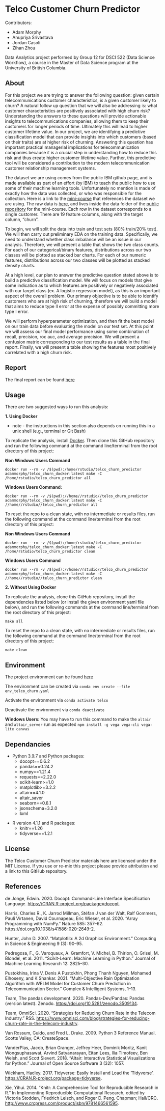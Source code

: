 # Telco Customer Churn Predictor

Contributors: 
- Adam Morphy
- Anupriya Srivastava
- Jordan Casoli
- Zihan Zhou

Data Analytics project performed by Group 12 for DSCI 522 (Data Science Workflow), a course in the Master of Data Science program at the University of British Columbia.

## About

For this project we are trying to answer the following question: given certain telecommunications customer characteristics, is a given customer likely to churn? A natural follow up question that we will also be addressing is: what customer characteristics are positively associated with high churn risk? Understanding the answers to these questions will provide actionable insights to telecommunications companies, allowing them to keep their customers for longer periods of time. Ultimately this will lead to higher customer lifetime value. In our project, we are identifying a predictive classification model that can provide insights into which customers (based on their traits) are at higher risk of churning. Answering this question has important practical managerial implications for telecommunication companies because it is a crucial step in understanding how to reduce this risk and thus create higher customer lifetime value. Further, this predictive tool will be considered a contribution to the modern telecommunication customer relationship management systems.


The dataset we are using comes from the public IBM github page, and is made available as part of an effort (by IBM) to teach the public how to use some of their machine learning tools. Unfortunately no mention is made of exactly how the data was collected, or who was responsible for the collection. Here is a link to the [mini-course](https://developer.ibm.com/patterns/predict-customer-churn-using-watson-studio-and-jupyter-notebooks/) that references the dataset we are using. The raw data is [here](https://raw.githubusercontent.com/IBM/telco-customer-churn-on-icp4d/master/data/Telco-Customer-Churn.csv), and lives inside the data folder of the [public repository](https://github.com/IBM/telco-customer-churn-on-icp4d) for the mini-course. Each row in the dataset corresponds to a single customer. There are 19 feature columns, along with the target column, “churn”.

To begin, we will split the data into train and test sets (80% train/20% test). We will then carry out preliminary EDA on the training data. Specifically, we need to understand whether class imbalance will be an issue in our analysis. Therefore, we will present a table that shows the two class counts. For each of our categorical/binary features, distributions across our two classes will be plotted as stacked bar charts. For each of our numeric features, distributions across our two classes will be plotted as stacked density charts.

At a high level, our plan to answer the predictive question stated above is to build a predictive classification model. We will focus on models that give some indication as to which features are positively or negatively associated with our target class (ex. A logistic regression model), as this is an important aspect of the overall problem. Our primary objective is to be able to identify customers who are at high risk of churning, therefore we will build a model that aims to reduce type II error at the expense of possibly committing more type I error.

We will perform hyperparameter optimization, and then fit the best model on our train data before evaluating the model on our test set. At this point we will assess our final model performance using some combination of recall, precision, roc auc, and average precision. We will present a confusion matrix corresponding to our test results as a table in the final report. Finally, we will present a table showing the features most positively correlated with a high churn risk.

## Report

The final report can be found 
[here](http://htmlpreview.github.io/?https://github.com/adammorphy/Telco_Customer_Churn_Prediction_Group12/blob/main/docs/Telco_Customer_Churn_Prediction_Report.html)

## Usage

There are two suggested ways to run this analysis:

**1. Using Docker**

* note - the instructions in this section also depends on running this in a unix shell (e.g., terminal or Git Bash)

To replicate the analysis, install [Docker](https://www.docker.com/get-started). Then clone this GitHub repository and run the following command at the command line/terminal from the root directory of this project:

**Non Windows Users Command**
```
docker run --rm -v /$(pwd):/home/rstudio/telco_churn_predictor adammorphy/telco_churn_docker:latest make -C /home/rstudio/telco_churn_predictor all
```
**Windows Users Command:** 
```
docker run --rm -v /$(pwd)://home//rstudio//telco_churn_predictor adammorphy/telco_churn_docker:latest make -C //home//rstudio//telco_churn_predictor all
```

To reset the repo to a clean state, with no intermediate or results files, run the following command at the command line/terminal from the root directory of this project:

**Non Windows Users Command**
```
docker run --rm -v /$(pwd):/home/rstudio/telco_churn_predictor adammorphy/telco_churn_docker:latest make -C /home/rstudio/telco_churn_predictor clean
```

**Windows Users Command**
```
docker run --rm -v /$(pwd)://home//rstudio//telco_churn_predictor adammorphy/telco_churn_docker:latest make -C //home//rstudio//telco_churn_predictor clean
```



**2. Without Using Docker**

To replicate the analysis, clone this GitHub repository, install the dependencies listed below (or install the given environment yaml file below), and run the following commands at the command line/terminal from the root directory of this project:
```
make all
```

To reset the repo to a clean state, with no intermediate or results files, run the following command at the command line/terminal from the root directory of this project:
```
make clean
```

## Environment

The project environment can be found
[here](https://github.com/UBC-MDS/Telco_Customer_Churn_Prediction_Group12/blob/main/env_telco_churn.yaml)

The environment can be created via
`conda env create --file env_telco_churn.yaml`

Activate the environment via
`conda activate telco`

Deactivate the environment via
`conda deactivate`

**Windows Users**: You may have to run this command to make the `altair` and `altair_server`
run as expected
`npm install -g vega vega-cli vega-lite canvas`

## Dependancies

* Python 3.9.7 and Python packages:
    + docopt==0.6.2
    + pandas==0.24.2
    + numpy==1.21.4
    + requests==2.22.0
    + scikit-learn>=1.0
    + matplotlib>=3.2.2
    + altair==4.1.0
    + altair_saver
    + seaborn==0.8.1
    + jsonschema=3.2.0
    + lxml
- R version 4.1.1 and R packages:
    + knitr==1.26
    + tidyverse==1.2.1

## License
The Telco Customer Churn Predictor materials here are licensed under the MIT License. If you use or re-mix this project please provide attribution and a link to this GitHub repository.

## References

de Jonge, Edwin. 2020. Docopt: Command-Line Interface Specification Language. https://CRAN.R-project.org/package=docopt.

Harris, Charles R., K. Jarrod Millman, Stéfan J van der Walt, Ralf Gommers, Pauli Virtanen, David Cournapeau, Eric Wieser, et al. 2020. “Array Programming with NumPy.” Nature 585: 357–62. https://doi.org/10.1038/s41586-020-2649-2.

Hunter, John D. 2007. “Matplotlib: A 2d Graphics Environment.” Computing in Science & Engineering 9 (3): 90–95.

Pedregosa, F., G. Varoquaux, A. Gramfort, V. Michel, B. Thirion, O. Grisel, M. Blondel, et al. 2011. “Scikit-Learn: Machine Learning in Python.” Journal of Machine Learning Research 12: 2825–30.

Pustokhina, Irina V, Denis A Pustokhin, Phong Thanh Nguyen, Mohamed Elhoseny, and K Shankar. 2021. “Multi-Objective Rain Optimization Algorithm with WELM Model for Customer Churn Prediction in Telecommunication Sector.” Complex & Intelligent Systems, 1–13.

Team, The pandas development. 2020. Pandas-Dev/Pandas: Pandas (version latest). Zenodo. https://doi.org/10.5281/zenodo.3509134.

Team, OmniSci. 2020. “Strategies for Reducing Churn Rate in the Telecom Industry.” RSS. https://www.omnisci.com/blog/strategies-for-reducing-churn-rate-in-the-telecom-industry.

Van Rossum, Guido, and Fred L. Drake. 2009. Python 3 Reference Manual. Scotts Valley, CA: CreateSpace.

VanderPlas, Jacob, Brian Granger, Jeffrey Heer, Dominik Moritz, Kanit Wongsuphasawat, Arvind Satyanarayan, Eitan Lees, Ilia Timofeev, Ben Welsh, and Scott Sievert. 2018. “Altair: Interactive Statistical Visualizations for Python.” Journal of Open Source Software 3 (32): 1057.

Wickham, Hadley. 2017. Tidyverse: Easily Install and Load the ’Tidyverse’. https://CRAN.R-project.org/package=tidyverse.

Xie, Yihui. 2014. “Knitr: A Comprehensive Tool for Reproducible Research in R.” In Implementing Reproducible Computational Research, edited by Victoria Stodden, Friedrich Leisch, and Roger D. Peng. Chapman; Hall/CRC. http://www.crcpress.com/product/isbn/9781466561595.
